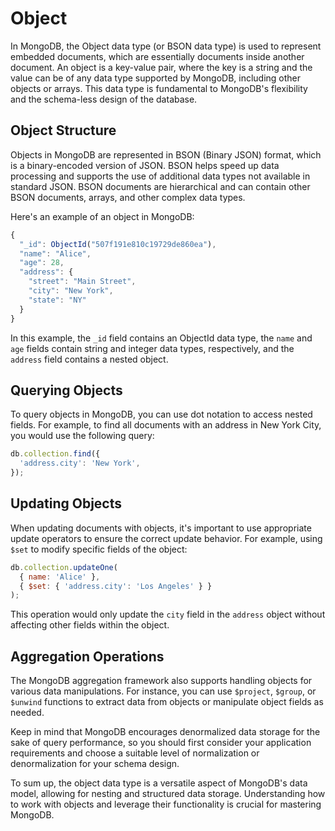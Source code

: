 # Object

In MongoDB, the Object data type (or BSON data type) is used to represent embedded documents, which are essentially documents inside another document. An object is a key-value pair, where the key is a string and the value can be of any data type supported by MongoDB, including other objects or arrays. This data type is fundamental to MongoDB's flexibility and the schema-less design of the database.

## Object Structure

Objects in MongoDB are represented in BSON (Binary JSON) format, which is a binary-encoded version of JSON. BSON helps speed up data processing and supports the use of additional data types not available in standard JSON. BSON documents are hierarchical and can contain other BSON documents, arrays, and other complex data types.

Here's an example of an object in MongoDB:

```javascript
{
  "_id": ObjectId("507f191e810c19729de860ea"),
  "name": "Alice",
  "age": 28,
  "address": {
    "street": "Main Street",
    "city": "New York",
    "state": "NY"
  }
}
```

In this example, the `_id` field contains an ObjectId data type, the `name` and `age` fields contain string and integer data types, respectively, and the `address` field contains a nested object.

## Querying Objects

To query objects in MongoDB, you can use dot notation to access nested fields. For example, to find all documents with an address in New York City, you would use the following query:

```javascript
db.collection.find({
  'address.city': 'New York',
});
```

## Updating Objects

When updating documents with objects, it's important to use appropriate update operators to ensure the correct update behavior. For example, using `$set` to modify specific fields of the object:

```javascript
db.collection.updateOne(
  { name: 'Alice' },
  { $set: { 'address.city': 'Los Angeles' } }
);
```

This operation would only update the `city` field in the `address` object without affecting other fields within the object.

## Aggregation Operations

The MongoDB aggregation framework also supports handling objects for various data manipulations. For instance, you can use `$project`, `$group`, or `$unwind` functions to extract data from objects or manipulate object fields as needed.

Keep in mind that MongoDB encourages denormalized data storage for the sake of query performance, so you should first consider your application requirements and choose a suitable level of normalization or denormalization for your schema design.

To sum up, the object data type is a versatile aspect of MongoDB's data model, allowing for nesting and structured data storage. Understanding how to work with objects and leverage their functionality is crucial for mastering MongoDB.
